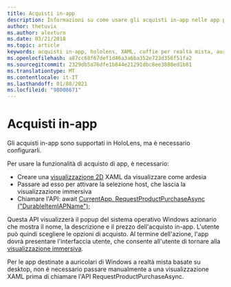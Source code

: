 ```yaml
---
title: Acquisti in-app
description: Informazioni su come usare gli acquisti in-app nelle app per realtà mista con visualizzazioni XAML 2D e un popup del sistema operativo Windows azionario.
author: thetuvix
ms.author: alexturn
ms.date: 03/21/2018
ms.topic: article
keywords: acquisti in-app, hololens, XAML, cuffie per realtà mista, auricolare di realtà mista di Windows, auricolare della realtà virtuale
ms.openlocfilehash: a87cc68f67def1d46a3a6ba352e723d356f51fa2
ms.sourcegitcommit: 2329db5a76dfe1b844e21291dbc8ee3888ed1b81
ms.translationtype: MT
ms.contentlocale: it-IT
ms.lasthandoff: 01/08/2021
ms.locfileid: "98008671"
---
```

# <a name="in-app-purchases"></a>Acquisti in-app

Gli acquisti in-app sono supportati in HoloLens, ma è necessario configurarli.

Per usare la funzionalità di acquisto di app, è necessario:
* Creare una [visualizzazione 2D](../design/app-views.md) XAML da visualizzare come ardesia
* Passare ad esso per attivare la selezione host, che lascia la visualizzazione immersiva
* Chiamare l'API: await [CurrentApp. RequestProductPurchaseAsync ("DurableItemIAPName");](https://docs.microsoft.com/uwp/api/windows.applicationmodel.store.currentapp#Windows_ApplicationModel_Store_CurrentApp_RequestProductPurchaseAsync_System_String_)

Questa API visualizzerà il popup del sistema operativo Windows azionario che mostra il nome, la descrizione e il prezzo dell'acquisto in-app. L'utente può quindi scegliere le opzioni di acquisto. Al termine dell'azione, l'app dovrà presentare l'interfaccia utente, che consente all'utente di tornare alla [visualizzazione immersiva](../design/app-views.md).

Per le app destinate a auricolari di Windows a realtà mista basate su desktop, non è necessario passare manualmente a una visualizzazione XAML prima di chiamare l'API RequestProductPurchaseAsync.
